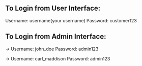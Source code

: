 To Login from User Interface:
-----------------------------
Username: username(your username)
Password: customer123


To Login from Admin Interface:
------------------------------
-> Username: john_doe
   Password: admin123

-> Username: carl_maddison
   Password: admin123